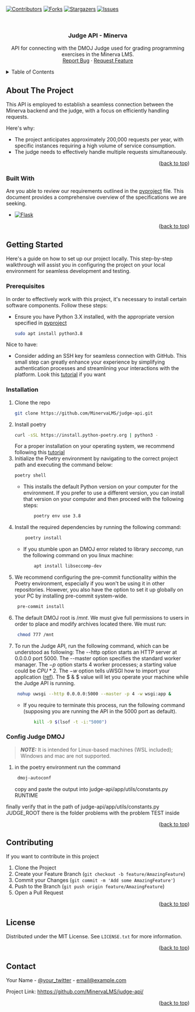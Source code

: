 <!-- Improved compatibility of back to top link: See: https://github.com/othneildrew/Best-README-Template/pull/73 -->
<a name="Judge - API"></a>
<!--
*** Thanks for checking out the Best-README-Template. If you have a suggestion
*** that would make this better, please fork the repo and create a pull request
*** or simply open an issue with the tag "enhancement".
*** Don't forget to give the project a star!
*** Thanks again! Now go create something AMAZING! :D
-->



<!-- PROJECT SHIELDS -->
<!--
*** I'm using markdown "reference style" links for readability.
*** Reference links are enclosed in brackets [ ] instead of parentheses ( ).
*** See the bottom of this document for the declaration of the reference variables
*** for contributors-url, forks-url, etc. This is an optional, concise syntax you may use.
*** https://www.markdownguide.org/basic-syntax/#reference-style-links
-->
[![Contributors][contributors-shield]][contributors-url]
[![Forks][forks-shield]][forks-url]
[![Stargazers][stars-shield]][stars-url]
[![Issues][issues-shield]][issues-url]


<!-- PROJECT LOGO -->
<br />
<div align="center">

  <h3 align="center">Judge API - Minerva</h3>

  <p align="center">
    API for connecting with the DMOJ Judge used for grading programming exercises in the Minerva LMS.
    <br />
    <a href="https://github.com/MinervaLMS/judge-api/issues">Report Bug</a>
    ·
    <a href="https://github.com/MinervaLMS/judge-api/issues">Request Feature</a>
  </p>
</div>



<!-- TABLE OF CONTENTS -->
<details>
  <summary>Table of Contents</summary>
  <ol>
    <li>
      <a href="#about-the-project">About The Project</a>
      <ul>
        <li><a href="#built-with">Built With</a></li>
      </ul>
    </li>
    <li>
      <a href="#getting-started">Getting Started</a>
      <ul>
        <li><a href="#prerequisites">Prerequisites</a></li>
        <li><a href="#installation">Installation</a></li>
      </ul>
    </li>
    <li><a href="#contributing">Contributing</a></li>
    <li><a href="#license">License</a></li>
    <li><a href="#contact">Contact</a></li>
  </ol>
</details>


 
<!-- ABOUT THE PROJECT -->
## About The Project

This API is employed to establish a seamless connection between the Minerva backend and the judge, with a focus on efficiently handling requests.

Here's why:

- The project anticipates approximately 200,000 requests per year, with specific instances requiring a high volume of service consumption.
- The judge needs to effectively handle multiple requests simultaneously.


<p align="right">(<a href="#readme-top">back to top</a>)</p>



### Built With

Are you able to review our requirements outlined in the [pyproject](https://github.com/MinervaLMS/judge-api/blob/develop/pyproject.toml) file. This document provides a comprehensive overview of the specifications we are seeking.

* [![Flask][Flask.com]][Flask-url]


<p align="right">(<a href="#readme-top">back to top</a>)</p>

<!-- GETTING STARTED -->
## Getting Started

Here's a guide on how to set up our project locally. This step-by-step walkthrough will assist you in configuring the project on your local environment for seamless development and testing.

### Prerequisites

In order to effectively work with this project, it's necessary to install certain software components. Follow these steps:

* Ensure you have Python 3.X installed, with the appropriate version specified in [pyproject](https://github.com/MinervaLMS/judge-api/blob/develop/pyproject.toml)

  ```sh
  sudo apt install python3.8
  ```

Nice to have:
- Consider adding an SSH key for seamless connection with GitHub. This small step can greatly enhance your experience by simplifying authentication processes and streamlining your interactions with the platform. Look this [tutorial](https://www.youtube.com/watch?v=8X4u9sca3Io) if you want

### Installation 

1. Clone the repo
   ```sh
   git clone https://github.com/MinervaLMS/judge-api.git
   ```
2. Install poetry
   ```sh
   curl -sSL https://install.python-poetry.org | python3 -
   ```
    For a proper installation on your operating system, we recommend following this [tutorial](https://python-poetry.org/docs/)
3. Initialize the Poetry environment by navigating to the correct project path and executing the command below:
   ```sh
   poetry shell
   ```
    - This installs the default Python version on your computer for the environment. If you prefer to use a different version, you can install that version on your computer and then proceed with the following steps:
        ```sh
            poetry env use 3.8
        ```
4. Install the required dependencies by running the following command:
    ```sh
        poetry install
    ```
    - If you stumble upon an DMOJ error related to library $seccomp$, run the following command on you linux machine:
        ```sh
            apt install libseccomp-dev
        ```
5. We recommend configuring the pre-commit functionality within the Poetry environment, especially if you won't be using it in other repositories. However, you also have the option to set it up globally on your PC by installing pre-commit system-wide.
   ```sh
    pre-commit install
   ```
6. The default DMOJ root is $/mnt$. We must give full permissions to users in order to place and modify archives located there. We must run:
   ```sh
    chmod 777 /mnt
   ```
7. To run the Judge API, run the following command, which can be understood as following:
 The --http option starts an HTTP server at 0.0.0.0 port 5000. The --master option specifies the standard worker manager. The $-p$ option starts 4 worker processes; a starting value could be $CPU * 2$. The $-w$ option tells uWSGI how to import your application ([ref](https://flask.palletsprojects.com/en/latest/deploying/uwsgi/)). The $ \& $ value will let you operate your machine while the Judge API is running. 
   ```sh
    nohup uwsgi --http 0.0.0.0:5000 --master -p 4 -w wsgi:app &
   ```
    - If you require to terminate this process, run the following command (supposing you are running the API in the 5000 port as default).
        ```sh
            kill -9 $(lsof -t -i:"5000")
        ```
### Config Judge DMOJ 
> **_NOTE:_**  It is intended for Linux-based machines (WSL included); Windows and mac are not supported.
1. in the poetry environment run the command
   ```sh
    dmoj-autoconf 

   ```
   copy and paste the output into judge-api/app/utils/constants.py RUNTIME

finally verify that in the path of judge-api/app/utils/constants.py JUDGE_ROOT there is the folder problems with the problem TEST inside

<p align="right">(<a href="#readme-top">back to top</a>)</p>

<!-- CONTRIBUTING -->
## Contributing

If you want to contribute in this project

1. Clone the Project
2. Create your Feature Branch (`git checkout -b feature/AmazingFeature`)
3. Commit your Changes (`git commit -m 'Add some AmazingFeature'`)
4. Push to the Branch (`git push origin feature/AmazingFeature`)
5. Open a Pull Request

<p align="right">(<a href="#readme-top">back to top</a>)</p>


<!-- LICENSE -->
## License

Distributed under the MIT License. See `LICENSE.txt` for more information.

<p align="right">(<a href="#readme-top">back to top</a>)</p>


<!-- CONTACT -->
## Contact

Your Name - [@your_twitter](https://twitter.com/your_username) - email@example.com

Project Link: [hhttps://github.com/MinervaLMS/judge-api/](https://github.com/MinervaLMS/judge-api/)

<p align="right">(<a href="#readme-top">back to top</a>)</p>



<!-- MARKDOWN LINKS & IMAGES -->
<!-- https://www.markdownguide.org/basic-syntax/#reference-style-links -->
[contributors-shield]: https://img.shields.io/github/contributors/MinervaLMS/judge-api
[contributors-url]: https://github.com/MinervaLMS/judge-api/graphs/contributors
[forks-shield]: https://img.shields.io/github/forks/MinervaLMS/judge-api
[forks-url]: https://github.com/othneildrew/Best-README-Template/network/members
[stars-shield]: https://img.shields.io/github/stars/MinervaLMS/judge-api
[stars-url]: https://github.com/MinervaLMS/judge-api/stargazers
[issues-shield]: https://img.shields.io/github/issues/MinervaLMS/judge-api
[issues-url]: https://github.com/MinervaLMS/judge-api/issues
[license-shield]: https://img.shields.io/github/license/MinervaLMS/judge-api
[license-url]: https://github.com/MinervaLMS/judge-api/blob/master/LICENSE.txt
[linkedin-shield]: https://img.shields.io/badge/-LinkedIn-black.svg?style=for-the-badge&logo=linkedin&colorB=555
[linkedin-url]: https://linkedin.com/in/othneildrew
[product-screenshot]: images/screenshot.png
[JQuery-url]: https://jquery.com
[Flask.com]: https://img.shields.io/badge/Flask-000000?style=for-the-badge&logo=flask&logoColor=white
[Flask-url]: https://flask.palletsprojects.com/en/2.3.x/
